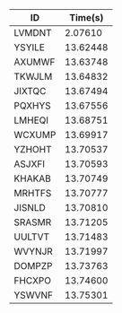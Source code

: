 |ID|Time(s)|
|-|-|
|LVMDNT|2.07610|
|YSYILE|13.62448|
|AXUMWF|13.63748|
|TKWJLM|13.64832|
|JIXTQC|13.67494|
|PQXHYS|13.67556|
|LMHEQI|13.68751|
|WCXUMP|13.69917|
|YZHOHT|13.70537|
|ASJXFI|13.70593|
|KHAKAB|13.70749|
|MRHTFS|13.70777|
|JISNLD|13.70810|
|SRASMR|13.71205|
|UULTVT|13.71483|
|WVYNJR|13.71997|
|DOMPZP|13.73763|
|FHCXPO|13.74600|
|YSWVNF|13.75301|
